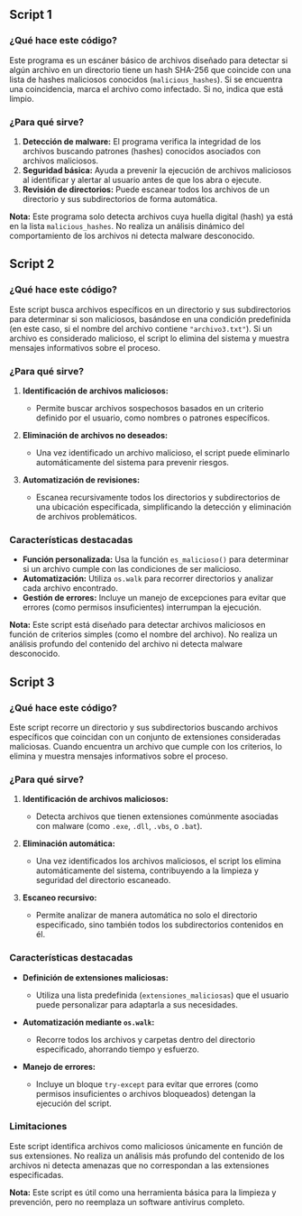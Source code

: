 ## Script 1
### ¿Qué hace este código?

Este programa es un escáner básico de archivos diseñado para detectar si algún archivo en un directorio tiene un hash SHA-256 que coincide con una lista de hashes maliciosos conocidos (`malicious_hashes`). Si se encuentra una coincidencia, marca el archivo como infectado. Si no, indica que está limpio.

### ¿Para qué sirve?

1. **Detección de malware:** El programa verifica la integridad de los archivos buscando patrones (hashes) conocidos asociados con archivos maliciosos.
2. **Seguridad básica:** Ayuda a prevenir la ejecución de archivos maliciosos al identificar y alertar al usuario antes de que los abra o ejecute.
3. **Revisión de directorios:** Puede escanear todos los archivos de un directorio y sus subdirectorios de forma automática.

**Nota:** Este programa solo detecta archivos cuya huella digital (hash) ya está en la lista `malicious_hashes`. No realiza un análisis dinámico del comportamiento de los archivos ni detecta malware desconocido.


## Script 2

### ¿Qué hace este código?

Este script busca archivos específicos en un directorio y sus subdirectorios para determinar si son maliciosos, basándose en una condición predefinida (en este caso, si el nombre del archivo contiene `"archivo3.txt"`). Si un archivo es considerado malicioso, el script lo elimina del sistema y muestra mensajes informativos sobre el proceso.

### ¿Para qué sirve?

1. **Identificación de archivos maliciosos:**
   - Permite buscar archivos sospechosos basados en un criterio definido por el usuario, como nombres o patrones específicos.

2. **Eliminación de archivos no deseados:**
   - Una vez identificado un archivo malicioso, el script puede eliminarlo automáticamente del sistema para prevenir riesgos.

3. **Automatización de revisiones:**
   - Escanea recursivamente todos los directorios y subdirectorios de una ubicación especificada, simplificando la detección y eliminación de archivos problemáticos.

### Características destacadas

- **Función personalizada:** Usa la función `es_malicioso()` para determinar si un archivo cumple con las condiciones de ser malicioso.
- **Automatización:** Utiliza `os.walk` para recorrer directorios y analizar cada archivo encontrado.
- **Gestión de errores:** Incluye un manejo de excepciones para evitar que errores (como permisos insuficientes) interrumpan la ejecución.

**Nota:** Este script está diseñado para detectar archivos maliciosos en función de criterios simples (como el nombre del archivo). No realiza un análisis profundo del contenido del archivo ni detecta malware desconocido.


## Script 3

### ¿Qué hace este código?

Este script recorre un directorio y sus subdirectorios buscando archivos específicos que coincidan con un conjunto de extensiones consideradas maliciosas. Cuando encuentra un archivo que cumple con los criterios, lo elimina y muestra mensajes informativos sobre el proceso.

### ¿Para qué sirve?

1. **Identificación de archivos maliciosos:**
   - Detecta archivos que tienen extensiones comúnmente asociadas con malware (como `.exe`, `.dll`, `.vbs`, o `.bat`).

2. **Eliminación automática:**
   - Una vez identificados los archivos maliciosos, el script los elimina automáticamente del sistema, contribuyendo a la limpieza y seguridad del directorio escaneado.

3. **Escaneo recursivo:**
   - Permite analizar de manera automática no solo el directorio especificado, sino también todos los subdirectorios contenidos en él.

### Características destacadas

- **Definición de extensiones maliciosas:**
   - Utiliza una lista predefinida (`extensiones_maliciosas`) que el usuario puede personalizar para adaptarla a sus necesidades.

- **Automatización mediante `os.walk`:**
   - Recorre todos los archivos y carpetas dentro del directorio especificado, ahorrando tiempo y esfuerzo.

- **Manejo de errores:**
   - Incluye un bloque `try-except` para evitar que errores (como permisos insuficientes o archivos bloqueados) detengan la ejecución del script.

### Limitaciones

Este script identifica archivos como maliciosos únicamente en función de sus extensiones. No realiza un análisis más profundo del contenido de los archivos ni detecta amenazas que no correspondan a las extensiones especificadas.

**Nota:** Este script es útil como una herramienta básica para la limpieza y prevención, pero no reemplaza un software antivirus completo.

